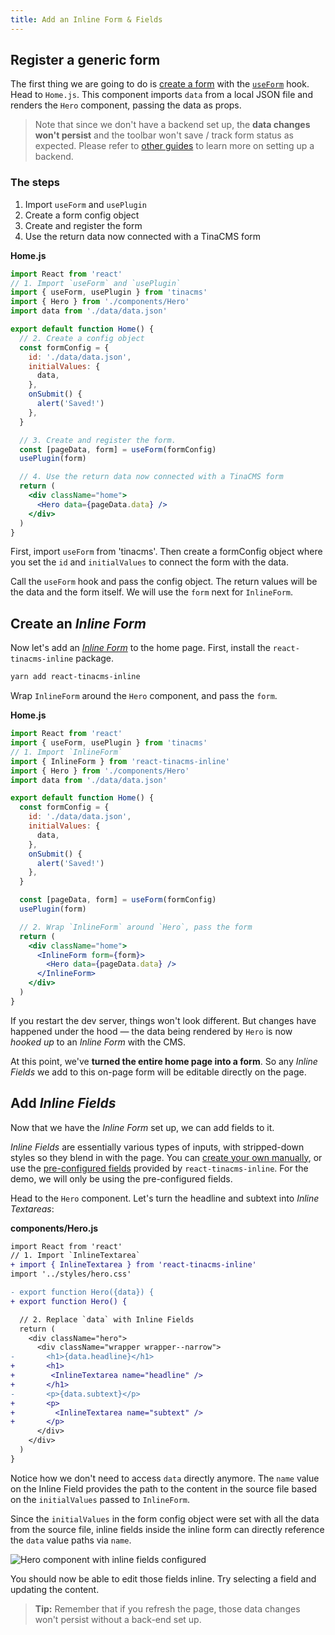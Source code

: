 ```yaml
---
title: Add an Inline Form & Fields
---
```


## Register a generic form

The first thing we are going to do is [create a form](https://tinacms.org/docs/inline-editing) with the [`useForm`](https://tinacms.org/docs/forms#creating-forms-in-react) hook. Head to `Home.js`. This component imports `data` from a local JSON file and renders the `Hero` component, passing the data as props.

> Note that since we don't have a backend set up, the **data changes won't persist** and the toolbar won't save / track form status as expected. Please refer to [other guides](https://tinacms.org/guides/) to learn more on setting up a backend.

### The steps

1. Import `useForm` and `usePlugin`
2. Create a form config object
3. Create and register the form
4. Use the return data now connected with a TinaCMS form

**Home.js**

```jsx
import React from 'react'
// 1. Import `useForm` and `usePlugin`
import { useForm, usePlugin } from 'tinacms'
import { Hero } from './components/Hero'
import data from './data/data.json'

export default function Home() {
  // 2. Create a config object
  const formConfig = {
    id: './data/data.json',
    initialValues: {
      data,
    },
    onSubmit() {
      alert('Saved!')
    },
  }

  // 3. Create and register the form.
  const [pageData, form] = useForm(formConfig)
  usePlugin(form)

  // 4. Use the return data now connected with a TinaCMS form
  return (
    <div className="home">
      <Hero data={pageData.data} />
    </div>
  )
}
```

First, import `useForm` from 'tinacms'. Then create a formConfig object where you set the `id` and `initialValues` to connect the form with the data.

Call the `useForm` hook and pass the config object. The return values will be the data and the form itself. We will use the `form` next for `InlineForm`.

## Create an _Inline Form_

Now let's add an [_Inline Form_](https://tinacms.org/docs/inline-editing) to the home page. First, install the `react-tinacms-inline` package.

```bash
yarn add react-tinacms-inline
```

Wrap `InlineForm` around the `Hero` component, and pass the `form`.

**Home.js**

```jsx
import React from 'react'
import { useForm, usePlugin } from 'tinacms'
// 1. Import `InlineForm`
import { InlineForm } from 'react-tinacms-inline'
import { Hero } from './components/Hero'
import data from './data/data.json'

export default function Home() {
  const formConfig = {
    id: './data/data.json',
    initialValues: {
      data,
    },
    onSubmit() {
      alert('Saved!')
    },
  }

  const [pageData, form] = useForm(formConfig)
  usePlugin(form)

  // 2. Wrap `InlineForm` around `Hero`, pass the form
  return (
    <div className="home">
      <InlineForm form={form}>
        <Hero data={pageData.data} />
      </InlineForm>
    </div>
  )
}
```

If you restart the dev server, things won't look different. But changes have happened under the hood — the data being rendered by `Hero` is now _hooked up_ to an _Inline Form_ with the CMS.

At this point, we've **turned the entire home page into a form**. So any _Inline Fields_ we add to this on-page form will be editable directly on the page.

## Add _Inline Fields_

Now that we have the _Inline Form_ set up, we can add fields to it.

_Inline Fields_ are essentially various types of inputs, with stripped-down styles so they blend in with the page. You can [create your own manually](https://tinacms.org/docs/inline-editing#adding-inline-editing-with-inlineform), or use the [pre-configured fields](https://tinacms.org/docs/inline-editing#using-pre-configured-inline-fields) provided by `react-tinacms-inline`. For the demo, we will only be using the pre-configured fields.

Head to the `Hero` component. Let's turn the headline and subtext into _Inline Textareas_:

**components/Hero.js**

```diff
import React from 'react'
// 1. Import `InlineTextarea`
+ import { InlineTextarea } from 'react-tinacms-inline'
import '../styles/hero.css'

- export function Hero({data}) {
+ export function Hero() {

  // 2. Replace `data` with Inline Fields
  return (
    <div className="hero">
      <div className="wrapper wrapper--narrow">
-       <h1>{data.headline}</h1>
+       <h1>
+        <InlineTextarea name="headline" />
+       </h1>
-       <p>{data.subtext}</p>
+       <p>
+         <InlineTextarea name="subtext" />
+       </p>
      </div>
    </div>
  )
}
```

Notice how we don't need to access `data` directly anymore. The `name` value on the Inline Field provides the path to the content in the source file based on the `initialValues` passed to `InlineForm`.

Since the `initialValues` in the form config object were set with all the data from the source file, inline fields inside the inline form can directly reference the `data` value paths via `name`.

![Hero component with inline fields configured](/img/inline-editing-guide/step4-inline-fields.png)

You should now be able to edit those fields inline. Try selecting a field and updating the content.

> **Tip:** Remember that if you refresh the page, those data changes won't persist without a back-end set up.
